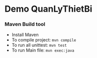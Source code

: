 # Demo QuanLyThietBi

### Maven Build tool
- Install Maven
- To compile project: `mvn compile`
- To run all unittest: `mvn test`
- To run Main file: `mvn exec:java`
